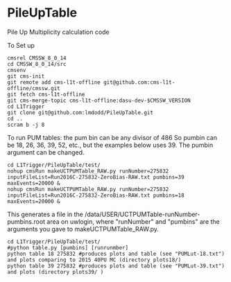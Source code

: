 PileUpTable
===========

Pile Up Multiplicity calculation code

To Set up 

```
cmsrel CMSSW_8_0_14
cd CMSSW_8_0_14/src
cmsenv
git cms-init
git remote add cms-l1t-offline git@github.com:cms-l1t-offline/cmssw.git
git fetch cms-l1t-offline
git cms-merge-topic cms-l1t-offline:dasu-dev-$CMSSW_VERSION
cd L1Trigger
git clone git@github.com:lmdodd/PileUpTable.git
cd ..
scram b -j 8
```


To run PUM tables:
the pum bin can be any divisor of 486
So pumbin can be 18, 26, 36, 39, 52, etc., but the examples below uses 39. The pumbin argument can be changed.
```
cd L1Trigger/PileUpTable/test/
nohup cmsRun makeUCTPUMTable_RAW.py runNumber=275832 inputFileList=Run2016C-275832-ZeroBias-RAW.txt pumbins=39 maxEvents=20000 &
nohup cmsRun makeUCTPUMTable_RAW.py runNumber=275832 inputFileList=Run2016C-275832-ZeroBias-RAW.txt pumbins=18 maxEvents=20000 &
```
This generates a file in the /data/USER/UCTPUMTable-runNumber-pumbins.root area on uwlogin, where "runNumber" and "pumbins" are the arguments you gave to makeUCTPUMTable_RAW.py.

```
cd L1Trigger/PileUpTable/test/
#python table.py [pumbins] [runrunmber]
python table 18 275832 #produces plots and table (see "PUMLut-18.txt") and plots comparing to 2015 40PU MC (directory plots18/)
python table 39 275832 #produces plots and table (see "PUMLut-39.txt") and plots (directory plots39/ ) 
```

